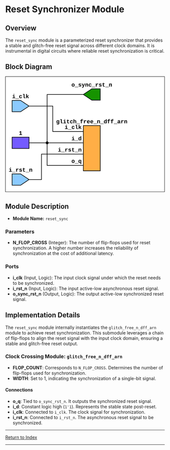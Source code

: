 # Reset Synchronizer Module

## Overview

The `reset_sync` module is a parameterized reset synchronizer that provides a stable and glitch-free reset signal across different clock domains. It is instrumental in digital circuits where reliable reset synchronization is critical.

## Block Diagram

![Reset Sync Diagram](./_svg/reset_sync.svg)

## Module Description

- **Module Name:** `reset_sync`

### Parameters

- **N_FLOP_CROSS** (Integer): The number of flip-flops used for reset synchronization. A higher number increases the reliability of synchronization at the cost of additional latency.

### Ports

- **i_clk** (Input, Logic): The input clock signal under which the reset needs to be synchronized.
- **i_rst_n** (Input, Logic): The input active-low asynchronous reset signal.
- **o_sync_rst_n** (Output, Logic): The output active-low synchronized reset signal.

## Implementation Details

The `reset_sync` module internally instantiates the `glitch_free_n_dff_arn` module to achieve reset synchronization. This submodule leverages a chain of flip-flops to align the reset signal with the input clock domain, ensuring a stable and glitch-free reset output.

### Clock Crossing Module: `glitch_free_n_dff_arn`

- **FLOP_COUNT**: Corresponds to `N_FLOP_CROSS`. Determines the number of flip-flops used for synchronization.
- **WIDTH**: Set to 1, indicating the synchronization of a single-bit signal.

#### Connections

- **o_q**: Tied to `o_sync_rst_n`. It outputs the synchronized reset signal.
- **i_d**: Constant logic high (`1'1`). Represents the stable state post-reset.
- **i_clk**: Connected to `i_clk`. The clock signal for synchronization.
- **i_rst_n**: Connected to `i_rst_n`. The asynchronous reset signal to be synchronized.

---

[Return to Index](index.md)

---
